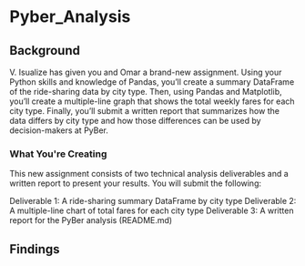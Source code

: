 # Pyber_Analysis
## Background
V. Isualize has given you and Omar a brand-new assignment. Using your Python skills and knowledge of Pandas, you’ll create a summary DataFrame of the ride-sharing data by city type. Then, using Pandas and Matplotlib, you’ll create a multiple-line graph that shows the total weekly fares for each city type. Finally, you’ll submit a written report that summarizes how the data differs by city type and how those differences can be used by decision-makers at PyBer.

### What You're Creating
This new assignment consists of two technical analysis deliverables and a written report to present your results. You will submit the following:

Deliverable 1: A ride-sharing summary DataFrame by city type
Deliverable 2: A multiple-line chart of total fares for each city type
Deliverable 3: A written report for the PyBer analysis (README.md)

## Findings

